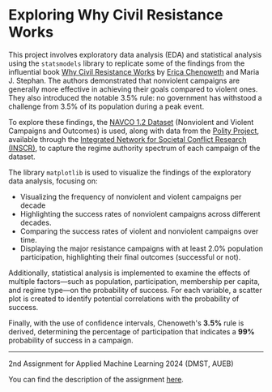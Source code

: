 # Exploring Why Civil Resistance Works
This project involves exploratory data analysis (EDA) and statistical analysis using the `statsmodels` library to replicate some of the findings from the influential book [Why Civil Resistance Works](https://www.ericachenoweth.com/research/wcrw) by [Erica Chenoweth](https://www.ericachenoweth.com/) and Maria J. Stephan. The authors demonstrated that nonviolent campaigns are generally more effective in achieving their goals compared to violent ones. They also introduced the notable 3.5% rule: no government has withstood a challenge from 3.5% of its population during a peak event.

To explore these findings, the [NAVCO 1.2 Dataset](https://dataverse.harvard.edu/dataset.xhtml?persistentId=doi:10.7910/DVN/0UZOTX) (Nonviolent and Violent Campaigns and Outcomes) is used, along with data from the [Polity Project](https://www.systemicpeace.org/polityproject.html), available through the [Integrated Network for Societal Conflict Research (INSCR)](https://www.systemicpeace.org/inscrdata.html), to capture the regime authority spectrum of each campaign of the dataset.

The library `matplotlib` is used to visualize the findings of the exploratory data analysis, focusing on: 

- Visualizing the frequency of nonviolent and violent campaigns per decade
- Highlighting the success rates of nonviolent campaigns across different decades.
- Comparing the success rates of violent and nonviolent campaigns over time.
- Displaying the major resistance campaigns with at least 2.0% population participation, highlighting their final outcomes (successful or not).

Additionally, statistical analysis is implemented to examine the effects of multiple factors—such as population, participation, membership per capita, and regime type—on the probability of success. For each variable, a scatter plot is created to identify potential correlations with the probability of success.

Finally, with the use of confidence intervals, Chenoweth's **3.5%** rule is derived, determining the percentage of participation that indicates a **99%** probability of success in a campaign.

--- 

2nd Assignment for Applied Machine Learning 2024 (DMST, AUEB)

You can find the description of the assignment [here](https://github.com/cfragiadakis/Exploring-Why-Civil-Resistance-Works/blob/main/assignment_description.ipynb).
